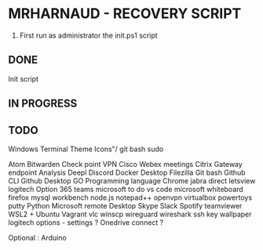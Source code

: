 # MRHARNAUD - RECOVERY SCRIPT

1) First run as administrator the init.ps1 script

## DONE
Init script

## IN PROGRESS


## TODO

Windows Terminal
Theme
Icons"/ git bash
sudo





Atom
Bitwarden
Check point VPN
Cisco Webex meetings
Citrix Gateway endpoint Analysis
Deepl
Discord
Docker Desktop
Filezilla
Git bash
Github CLI
Github Desktop
GO Programming language
Chrome
jabra direct
letsview
logitech Option
365
teams
microsoft to do
vs code
microsoft whiteboard
firefox
mysql workbench
node.js
notepad++
openvpn
virtualbox
powertoys
putty
Python
Microsoft remote Desktop
Skype
Slack
Spotify
teamviewer
WSL2 + Ubuntu
Vagrant
vlc
winscp
wireguard
wireshark
ssh key
wallpaper
logitech options - settings ?
Onedrive connect ?




Optional :
Arduino
